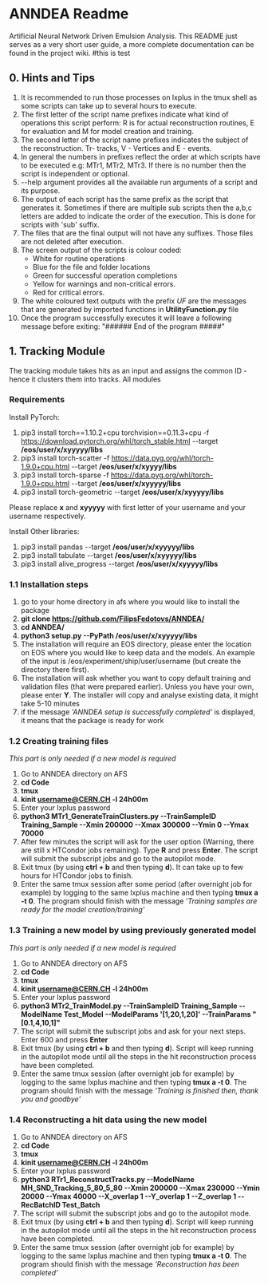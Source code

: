 # ANNDEA Readme
Artificial Neural Network Driven Emulsion Analysis.
This README just serves as a very short user guide, a more complete documentation can be found in the project wiki.
#this is test

## 0. Hints and Tips
1) It is recommended to run those processes on lxplus in the tmux shell as some scripts can take up to several hours to execute.
2) The first letter of the script name prefixes indicate what kind of operations this script perform: R is for actual reconstruction routines, E for evaluation and M for model creation and training.
3) The second letter of the script name prefixes indicates the subject of the reconstruction. Tr- tracks, V - Vertices and E - events.
4) In general the numbers in prefixes reflect the order at which scripts have to be executed e.g: MTr1, MTr2, MTr3. If there is no number then the script is independent or optional.
4) --help argument provides all the available run arguments of a script and its purpose.
5) The output of each script has the same prefix as the script that generates it. Sometimes if there are multiple sub scripts then the a,b,c letters are added to indicate the order of the execution. This is done for scripts with 'sub' suffix.
6) The files that are the final output will not have any suffixes.
   Those files are not deleted after execution. 
7) The screen output of the scripts is colour coded: 
   - White for routine operations
   - Blue for the file and folder locations
   - Green for successful operation completions
   - Yellow for warnings and non-critical errors.
   - Red for critical errors.
8) The white coloured text outputs with the prefix *UF* are the messages that are generated by imported functions in **UtilityFunction.py** file
9) Once the program successfully executes it will leave a following message before exiting: 
   "###### End of the program #####"

## 1. Tracking Module
The tracking module takes hits as an input and assigns the common ID - hence it clusters them into tracks.
All modules 
### Requirements
Install PyTorch: 
1) pip3 install torch==1.10.2+cpu torchvision==0.11.3+cpu -f https://download.pytorch.org/whl/torch_stable.html --target **/eos/user/x/xyyyyy/libs**
2) pip3 install torch-scatter -f https://data.pyg.org/whl/torch-1.9.0+cpu.html --target **/eos/user/x/xyyyy/libs**
3) pip3 install torch-sparse -f https://data.pyg.org/whl/torch-1.9.0+cpu.html --target **/eos/user/x/xyyyyy/libs**
4) pip3 install torch-geometric --target **/eos/user/x/xyyyyy/libs**

Please replace **x** and **xyyyyy** with first letter of your username and your username respectively.

Install Other libraries:
1) pip3 install pandas --target **/eos/user/x/xyyyyy/libs**
2) pip3 install tabulate --target **/eos/user/x/xyyyyy/libs**
3) pip3 install alive_progress --target **/eos/user/x/xyyyyy/libs**

### 1.1 Installation steps
1) go to your home directory in afs where you would like to install the package
2) **git clone https://github.com/FilipsFedotovs/ANNDEA/**
3) **cd ANNDEA/**
4) **python3 setup.py --PyPath /eos/user/x/xyyyyy/libs**
5) The installation will require an EOS directory, please enter the location on EOS where you would like to keep data and the models. An example of the input is /eos/experiment/ship/user/username (but create the directory there first).
6) The installation will ask whether you want to copy default training and validation files (that were prepared earlier). Unless you have your own, please enter **Y**.     The installer will copy and analyse existing data, it might take 5-10 minutes
7) if the message *'ANNDEA setup is successfully completed'* is displayed, it means that the package is ready for work

### 1.2 Creating training files 
*This part is only needed if a new model is required*
1) Go to ANNDEA directory on AFS
2) **cd Code**
3) **tmux**
4) **kinit username@CERN.CH -l 24h00m**
5) Enter your lxplus password
6) **python3 MTr1_GenerateTrainClusters.py --TrainSampleID Training_Sample --Xmin 200000 --Xmax 300000 --Ymin 0 --Ymax 70000**
7) After few minutes the script will ask for the user option (Warning, there are still x HTCondor jobs remaining). Type **R** and press **Enter**. The script will submit the subscript jobs and go to the autopilot mode.
8) Exit tmux (by using **ctrl + b** and then typing  **d**). It can take up to few hours for HTCondor jobs to finish.
9) Enter the same tmux session after some period (after overnight job for example) by logging to the same lxplus machine and then typing  **tmux a -t 0**. The program should finish with the message *'Training samples are ready for the model creation/training'*

### 1.3 Training a new model by using previously generated model
*This part is only needed if a new model is required*
1) Go to ANNDEA directory on AFS
2) **cd Code**
3) **tmux**
4) **kinit username@CERN.CH -l 24h00m**
5) Enter your lxplus password
6) **python3 MTr2_TrainModel.py --TrainSampleID Training_Sample --ModelName Test_Model --ModelParams '[1,20,1,20]' --TrainParams "[0.1,4,10,1]"**
7) The script will submit the subscript jobs and ask for your next steps. Enter 600 and press **Enter**
8) Exit tmux (by using **ctrl + b** and then typing  **d**). Script will keep running in the autopilot mode until all the steps in the hit reconstruction process have been completed.
9) Enter the same tmux session (after overnight job for example) by logging to the same lxplus machine and then typing  **tmux a -t 0**. The program should finish with the message *'Training is finished then, thank you and goodbye'*

### 1.4 Reconstructing a hit data using the new model 
1) Go to ANNDEA directory on AFS
2) **cd Code**
3) **tmux**
4) **kinit username@CERN.CH -l 24h00m**
5) Enter your lxplus password
6) **python3 RTr1_ReconstructTracks.py --ModelName MH_SND_Tracking_5_80_5_80 --Xmin 200000 --Xmax 230000 --Ymin 20000 --Ymax 40000 --X_overlap 1 --Y_overlap 1 --Z_overlap 1 --RecBatchID Test_Batch**
7) The script will submit the subscript jobs and go to the autopilot mode.
8) Exit tmux (by using **ctrl + b** and then typing  **d**). Script will keep running in the autopilot mode until all the steps in the hit reconstruction process have been completed.
9) Enter the same tmux session (after overnight job for example) by logging to the same lxplus machine and then typing  **tmux a -t 0**. The program should finish with the message *'Reconstruction has been completed'*


